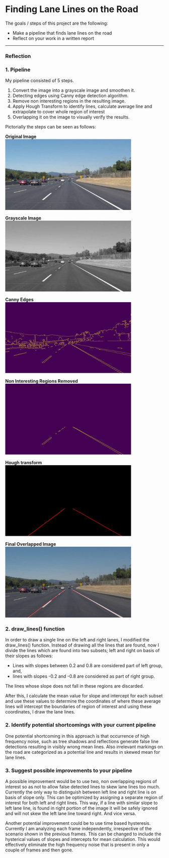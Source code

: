 # **Finding Lane Lines on the Road** 


The goals / steps of this project are the following:
* Make a pipeline that finds lane lines on the road
* Reflect on your work in a written report



---

### Reflection

### 1. Pipeline 

My pipeline consisted of 5 steps. 
1. Convert the image into a grayscale image and smoothen it. 
2. Detecting edges using Canny edge detection algorithm.
3. Remove non interesting regions in the resulting image.
4. Apply Hough Transform to identify lines, calculate average line and extrapolate to cover whole region of interest
5. Overlapping it on the image to visually verify the results.


Pictorially the steps can be seen as follows:

**Original Image**  
<img src="./test_images_output/solidWhiteCurve_step0_orig.jpg" width="400" alt="alternate text: Original image">

**Grayscale Image**  
<img src="./test_images_output/solidWhiteCurve_step1_gray.jpg" width="400" alt="alternate text: Grayscale">

**Canny Edges**  
<img src="./test_images_output/solidWhiteCurve_step2_cann.jpg" width="400" alt="alternate text: Canny edges">

**Non Interesting Regions Removed**  
<img src="./test_images_output/solidWhiteCurve_step3_intrst.jpg" width="400" alt="alternate text: Non interesting regions removed">

**Hough transform**  
<img src="./test_images_output/solidWhiteCurve_step4_hough.jpg" width="400" alt="alternate text: Hough transform">

**Final Overlapped Image**  
<img src="./test_images_output/solidWhiteCurve_step5_weight.jpg" width="400" alt="alternate text: Overlayed final image">


### 2. draw_lines() function
In order to draw a single line on the left and right lanes, I modified the draw_lines() function. Instead of drawing all the lines that are found, now I divide the lines which are found into two subsets; left and right on basis of their slopes as follows:
* Lines with slopes between 0.2 and 0.8 are considered part of left group, and, 
* lines with slopes -0.2 and -0.8 are considered as part of right group. 

The lines whose slope does not fall in these regions are discarded.

After this, I calculate the mean value for slope and intercept for each subset and use these values to determine the coordinates of where these average lines will intercept the boundaries of region of interest and using these coordinates, I draw the lane lines. 

### 2. Identify potential shortcomings with your current pipeline


One potential shortcoming in this approach is that occurrence of high frequency noise, such as tree shadows and reflections generate false line detections resulting in visibly wrong mean lines. Also irrelevant markings on the road are categorized as a potential line and results in skewed mean for lane lines. 


### 3. Suggest possible improvements to your pipeline

A possible improvement would be to use two, non overlapping regions of interest so as not to allow false detected lines to skew lane lines too much. Currently the only way to distinguish between left line and right line is on basis of slope only. This can be optimized by assigning a separate region of interest for both left and right lines. This way, if a line with similar slope to left lane line, is found in right portion of the image it will be safely ignored and will not skew the left lane line toward right. And vice versa.   

Another potential improvement could be to use time based hysteresis. Currently I am analyzing each frame independently, irrespective of the scenario shown in the previous frames. This can be changed to include the hysterical values of slopes and intercepts for mean calculation. This would effectively eliminate the high frequency noise that is present in only a couple of frames and then gone.
